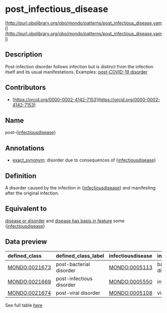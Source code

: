 # post_infectious_disease 

[http://purl.obolibrary.org/obo/mondo/patterns/post_infectious_disease.yaml](http://purl.obolibrary.org/obo/mondo/patterns/post_infectious_disease.yaml)
## Description 

Post-infection disorder follows infection but is distinct from the infection itself and its usual manifestations. Examples: [post-COVID-19 disorder](http://purl.obolibrary.org/obo/MONDO_0100320)
## Contributors 
* [https://orcid.org/0000-0002-4142-7153](https://orcid.org/0000-0002-4142-7153) 
## Name 

post-{[infectiousdisease](http://purl.obolibrary.org/obo/MONDO_0005550)}

## Annotations 

* [exact_synonym](http://www.geneontology.org/formats/oboInOwl#hasExactSynonym): disorder due to consequences of {[infectiousdisease](http://purl.obolibrary.org/obo/MONDO_0005550)}

## Definition 

A disorder caused by the infection in {[infectiousdisease](http://purl.obolibrary.org/obo/MONDO_0005550)} and manifesting after the original infection.

## Equivalent to 

[disease or disorder](http://purl.obolibrary.org/obo/MONDO_0000001) and [disease has basis in feature](http://purl.obolibrary.org/obo/RO_0004022) some {[infectiousdisease](http://purl.obolibrary.org/obo/MONDO_0005550)}

## Data preview 
| defined_class                                | defined_class_label      | infectiousdisease                            | infectiousdisease_label      |
|:---------------------------------------------|:-------------------------|:---------------------------------------------|:-----------------------------|
| [MONDO:0021673](http://purl.obolibrary.org/obo/MONDO_0021673) | post-bacterial disorder  | [MONDO:0005113](http://purl.obolibrary.org/obo/MONDO_0005113) | bacterial infectious disease |
| [MONDO:0021669](http://purl.obolibrary.org/obo/MONDO_0021669) | post-infectious disorder | [MONDO:0005550](http://purl.obolibrary.org/obo/MONDO_0005550) | infectious disease           |
| [MONDO:0021674](http://purl.obolibrary.org/obo/MONDO_0021674) | post-viral disorder      | [MONDO:0005108](http://purl.obolibrary.org/obo/MONDO_0005108) | viral infectious disease     |

See full table [here](https://github.com/monarch-initiative/mondo/blob/master/src/patterns/data/matches/post_infectious_disease.tsv) 
